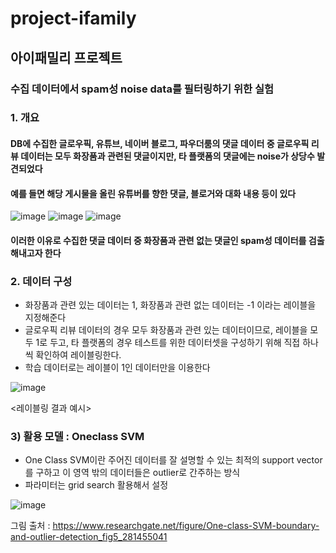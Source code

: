 # project-ifamily
## 아이패밀리 프로젝트 
### 수집 데이터에서 spam성 noise data를 필터링하기 위한 실험

### 1. 개요
#### DB에 수집한 글로우픽, 유튜브, 네이버 블로그, 파우더룸의 댓글 데이터 중 글로우픽 리뷰 데이터는 모두 화장품과 관련된 댓글이지만, 타 플랫폼의 댓글에는 noise가 상당수 발견되었다
#### 예를 들면 해당 게시물을 올린 유튜버를 향한 댓글, 블로거와 대화 내용 등이 있다 

![image](https://user-images.githubusercontent.com/60679596/139695908-0751db33-255c-46d1-aa23-df3e4f38d1bd.png)
![image](https://user-images.githubusercontent.com/60679596/139695918-0569dae6-5c94-4a5a-b185-9d4e1932b2ff.png)
![image](https://user-images.githubusercontent.com/60679596/139695926-13ae2a67-e57f-4406-ba4c-39c3bbfbb8be.png)
#### 이러한 이유로 수집한 댓글 데이터 중 화장품과 관련 없는 댓글인 spam성 데이터를 검출해내고자 한다 


### 2. 데이터 구성 
- 화장품과 관련 있는 데이터는 1, 화장품과 관련 없는 데이터는 -1 이라는 레이블을 지정해준다
- 글로우픽 리뷰 데이터의 경우 모두 화장품과 관련 있는 데이터이므로, 레이블을 모두 1로 두고, 타 플랫폼의 경우 테스트를 위한 데이터셋을 구성하기 위해 직접 하나씩 확인하여 레이블링한다. 
- 학습 데이터로는 레이블이 1인 데이터만을 이용한다


![image](https://user-images.githubusercontent.com/60679596/139696345-da2ce5c0-5737-4305-935a-4789a4063f8b.png)

<레이블링 결과 예시>



### 3) 활용 모델 : Oneclass SVM
- One Class SVM이란 주어진 데이터를 잘 설명할 수 있는 최적의 support vector를 구하고 이 영역 밖의 데이터들은 outlier로 간주하는 방식
- 파라미터는 grid search 활용해서 설정

![image](https://user-images.githubusercontent.com/60679596/146883204-31a67838-1424-4599-b852-064ac088a1db.png)


그림 출처 : https://www.researchgate.net/figure/One-class-SVM-boundary-and-outlier-detection_fig5_281455041
